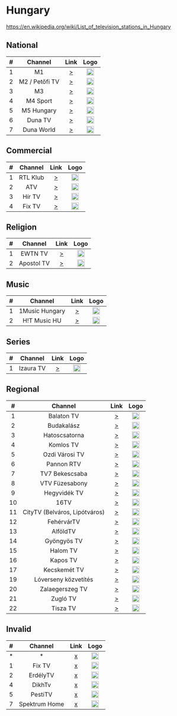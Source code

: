 <h1>Hungary</h1>

https://en.wikipedia.org/wiki/List_of_television_stations_in_Hungary

<h2>National</h2>

| #   | Channel        | Link  | Logo |
|:---:|:--------------:|:-----:|:-----:
| 1   | M1             | [>](http://78.109.104.240:8000/play/a0bs/index.m3u8?HasBahCa.m3u8) | <img height="20" src="https://i.imgur.com/neddXUd.png" /> |
| 2   | M2 / Petőfi TV | [>](http://78.109.104.240:8000/play/a0bt/index.m3u8?HasBahCa.m3u8) | <img height="20" src="https://i.imgur.com/CzaDhmA.png" /> |
| 3   | M3             | [>](https://onlinestream.live/play.m3u8?id=5931&ch=1&ext=.m3u8)    | <img height="20" src="https://onlinestream.live/logos/5931.png" /> |
| 4   | M4 Sport       | [>](http://c201-node62-cdn.connectmedia.hu/1004/9039bc44f54cc4fd7ada2355b7a0adb8/62503c47/index.m3u8) | <img height="20" src="https://nb1.hu/uploads/news/3/31023.jpg" /> |
| 5   | M5 Hungary     | [>](http://78.109.104.240:8000/play/a0cx/index.m3u8?HasBahCa.m3u8) | <img height="20" src="https://i.imgur.com/qLQz2V6.png" /> |
| 6   | Duna TV        | [>](https://redirect.onlinestream.live/mkredir.m3u8?video=dunalive&ext=.m3u8) | <img height="20" src="https://i.imgur.com/b4RXacY.png" /> |
| 7   | Duna World     | [>](https://redirect.onlinestream.live/mkredir.m3u8?video=dunaworldlive&ext=.m3u8) | <img height="20" src="https://i.imgur.com/DciAdFF.png" /> |

<h2>Commercial</h2>

| #   | Channel        | Link  | Logo |
|:---:|:--------------:|:-----:|:-----:
| 1   | RTL Klub       | [>](https://stream.y5.hu:443/stream/stream_rtlklub/hls1/stream.m3u8) | <img height="20" src="https://onlinestream.live/logos/6141.png" /> |
| 2   | ATV            | [>](http://streamservers.atv.hu:80/atvlive/atvstream_2_aac/playlist.m3u8) | <img height="20" src="https://onlinestream.live/logos/4739.png" /> |
| 3   | Hír TV         | [>](http://78.109.104.240:8000/play/a0br/index.m3u8?HasBahCa.m3u8) | <img height="20" src="https://onlinestream.live/logos/4740.png" /> |
| 4   | Fix TV         | [>](https://fixhd.tv:8082/fix/1080i/playlist.m3u8) | <img height="20" src="https://onlinestream.live/logos/1833.png" /> |

<h2>Religion</h2>

| #   | Channel        | Link  | Logo |
|:---:|:--------------:|:-----:|:-----:
| 1   | EWTN TV        | [>](https://stream.y5.hu/stream/stream_bonum/stream.m3u8) | <img height="20" src="https://katolikus.tv/wp-content/themes/bonum/img/ewtn-badge.jpg" /> |
| 2   | Apostol TV     | [>](https://live.apostoltv.hu/online/smil:gazdagret.smil/HasBahCa.m3u8) | <img height="20" src="https://www.apostoltv.hu/images/header-logo.png" /> |

<h2>Music</h2>

| #   | Channel        | Link  | Logo |
|:---:|:--------------:|:-----:|:-----:
| 1   | 1Music Hungary | [>](http://1music.hu/1music.m3u8) | <img height="20" src="https://i.imgur.com/rw2C3DY.jpg" /> |
| 2   | H!T Music HU   | [>](http://hitmusic.hu/hitmusic.m3u8) | <img height="20" src="https://i.imgur.com/rw2C3DY.jpg" /> |

<h2>Series</h2>

| #   | Channel        | Link  | Logo |
|:---:|:--------------:|:-----:|:-----:
| 1   | Izaura TV      | [>](http://78.109.104.240:8000/play/a0ch/index.m3u8?HasBahCa.m3u8) | <img height="20" src="https://onlinestream.live/logos/6141.png" /> |

<h2>Regional</h2>

| #   | Channel        | Link  | Logo |
|:---:|:--------------:|:-----:|:-----:
| 1   | Balaton TV     | [>](https://stream.iptvservice.eu/hls/balatontv.m3u8) | <img height="20" src="https://i.imgur.com/ip8L5Vt.jpg" /> |
| 2   | Budakalász     | [>](https://stream.streaming4u.hu/TVBudakalasz/tracks-v1a1/mono.m3u8) | <img height="20" src="https://i.imgur.com/MGkvVQg.png" /> |
| 3   | Hatoscsatorna  | [>](rtmp://lpmedia.hu:1935/Hatoscsatorna/livestream) | <img height="20" src="https://i.imgur.com/vraAfd7.png" /> |
| 4   | Komlos TV      | [>](https://stream.streaming4u.hu/KomlosTV/tracks-v1a1/mono.m3u8) | <img height="20" src="https://i.imgur.com/MDYb5yz.png" /> |
| 5   | Ozdi Városi TV | [>](https://stream.unrealhosting.hu:443/hls/ozdtv/live.m3u8) | <img height="20" src="https://i.imgur.com/5cOpdRp.jpg" /> |
| 6   | Pannon RTV     | [>](https://stream.unrealhosting.hu:443/hls/pannonrtv/live.m3u8) | <img height="20" src="https://i.imgur.com/iD5tCjX.png" /> |
| 7   | TV7 Bekescsaba | [>](https://stream.y5.hu/stream/stream_bekescsaba/stream.m3u8) | <img height="20" src="https://i.imgur.com/G9Ib5K3.png" /> |
| 8   | VTV Füzesabony | [>](https://stream.unrealhosting.hu:443/hls/ftv/live.m3u8) | <img height="20" src="https://i.imgur.com/7ZPYJJ0.jpg" /> |
| 9   | Hegyvidék TV   | [>](https://tv.hegyvidek.hu/hvtv/hvstream.m3u8) | <img height="20" src="https://hegyvidektv.hu/wp-content/uploads/2020/08/hegyvidek.jpg" /> |
| 10  | 16TV           | [>](https://cloudfront44.lexanetwork.com:1344/freerelay/16tv.sdp/playlist.m3u8) | <img height="20" src="http://www.16tv.hu/images/xlogo-green.png.pagespeed.ic.79XBdS6JYn.png" /> |
| 11  | CityTV (Belváros, Lipótváros) | [>](https://citytv.hu/media/live/stream.m3u8) | <img height="20" src="https://www.citytv.hu/images/logo.png" /> |
| 12  | FehérvárTV     | [>](https://cloudfront44.lexanetwork.com:1344/freerelay/fehervartv.sdp/playlist.m3u8?key=EWSj2) | <img height="20" src="https://www.fehervartv.hu/css/img/icon-1-2.png" /> |
| 13  | AlföldTV       | [>](https://cloudfront41.lexanetwork.com:1344/relay01/livestream006.sdp/playlist.m3u8) | <img height="20" src="http://www.dealood.com/content/uploads/images/March2019/5c9721a07ea87-images-large.png" /> |
| 14  | Gyöngyös TV    | [>](https://cloudfront41.lexanetwork.com:1344/relay02/livestream005.sdp/playlist.m3u8?key=hkNHP) | <img height="20" src="https://gyongyostv.hu/wp-content/uploads/2018/11/gytv-logo-hd.jpg" /> |
| 15  | Halom TV       | [>](rtmp://212.92.13.108/live/livestream1) | <img height="20" src="https://www.halomtv.hu/sites/all/themes/gfx_zen/logo.png" /> |
| 16  | Kapos TV       | [>](https://cloudfront63.lexanetwork.com:1344/relay01/livestream004.sdp/playlist.m3u8) | <img height="20" src="http://kapos.hu/static/keptar/13/b/9490.jpg" /> |
| 17  | Kecskemét TV   | [>](https://eurobioinvest.hu:444/live/ktv.m3u8) | <img height="20" src="https://kecskemetitv.hu/templates/kecskemetitv/img/ktv_logo.png" /> |
| 19  | Lóverseny közvetítés | [>](https://cloudfront41.lexanetwork.com:1344/xrelay/loverseny2.sdp/playlist.m3u8) | <img height="20" src="https://kincsempark.hu/wp-content/uploads/2016/11/fejlec_logo_f-1.png" /> |
| 20  | Zalaegerszeg TV | [>](https://cloudfront44.lexanetwork.com:1344/freerelay/zegtv.sdp/playlist.m3u8) | <img height="20" src="https://zegtv.hu/wp-content/themes/assembly/images/zegtv-logo.png" /> |
| 21  | Zugló TV       | [>](https://cloudfront44.lexanetwork.com:1344/freerelay/zuglotv.sdp/playlist.m3u8) | <img height="20" src="http://zuglotv.hu/wp-content/themes/ztv/uploads/ztv_logo1.jpg" /> |
| 22  | Tisza TV       | [>](https://www.tiszatv.hu/onlinetv/tiszatv_1.m3u8) | <img height="20" src="https://www.tiszatv.hu/style/tiszatv_logo.png" /> |


<h2>Invalid</h2>

| #   | Channel        | Link  | Logo |
|:---:|:--------------:|:-----:|:-----:
| *   | *              | [x]() | <img height="20" src="" /> |
| 1   | Fix TV         | [x](http://fixhd.tv:8081/fix/hd.stream/playlist.m3u8) | <img height="20" src="https://onlinestream.live/logos/1833.png" /> |
| 2   | ErdélyTV       | [x](http://telekomtv-ro.akamaized.net/shls/LIVE$ErdelyTV/6.m3u8/Level(1677721)?start=LIVE&end=END) | <img height="20" src="https://i.imgur.com/xAmYapr.jpg" /> |
| 4   | DikhTv         | [x](https://onlinestream.live/play.xspf?id=6424&ch=1&ext=.xspf) | <img height="20" src="https://static.wikia.nocookie.net/logopedia/images/6/64/Dikh_TV_2019.jpg" /> |
| 5   | PestiTV        | [x](https://onlinestream.live/play.m3u?id=6658&ch=1&ext=.m3u8) | <img height="20" src="https://pestitv.pestisracok.hu/wp-content/uploads/2020/08/PestiTV_Logo_40white-2.png" /> |
| 7   | Spektrum Home  | [x](http://152.66.115.226:33390/bysid/207) | <img height="20" src="https://epgcdn.azureedge.net/wp-content/uploads/2020/08/logo_SPKH_LOGO_2020_WHITE_65_2.png" /> |
